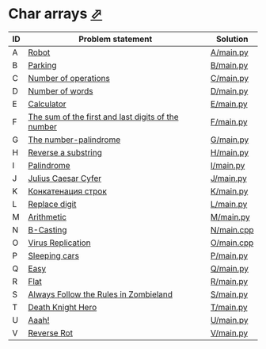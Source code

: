 # Char arrays [⬀](https://www.e-olymp.com/en/contests/9716)



| ID | Problem statement                                                                              | Solution                 |
|----|------------------------------------------------------------------------------------------------|--------------------------|
| A  | [Robot](https://www.e-olymp.com/en/problems/87)                                                | [A/main.py](A/main.py)   |
| B  | [Parking](https://www.e-olymp.com/en/problems/504)                                             | [B/main.py](B/main.py)   |
| C  | [Number of operations](https://www.e-olymp.com/en/problems/901)                                | [C/main.py](C/main.py)   |
| D  | [Number of words](https://www.e-olymp.com/en/problems/909)                                     | [D/main.py](D/main.py)   |
| E  | [Calculator](https://www.e-olymp.com/ru/problems/1427)                                         | [E/main.py](E/main.py)   |
| F  | [The sum of the first and last digits of the number](https://www.e-olymp.com/en/problems/1606) | [F/main.py](F/main.py)   |
| G  | [The number-palindrome](https://www.e-olymp.com/en/problems/1608)                              | [G/main.py](G/main.py)   |
| H  | [Reverse a substring](https://www.e-olymp.com/en/problems/1611)                                | [H/main.py](H/main.py)   |
| I  | [Palindrome](https://www.e-olymp.com/en/problems/2162)                                         | [I/main.py](I/main.py)   |
| J  | [Julius Caesar Cyfer](https://www.e-olymp.com/en/problems/2164)                                | [J/main.py](J/main.py)   |
| K  | [Конкатенация строк](https://www.e-olymp.com/en/problems/2496)                                 | [K/main.py](K/main.py)   |
| L  | [Replace digit](https://www.e-olymp.com/en/problems/2611)                                      | [L/main.py](L/main.py)   |
| M  | [Arithmetic](https://www.e-olymp.com/en/problems/3255)                                         | [M/main.py](M/main.py)   |
| N  | [B-Casting](https://www.e-olymp.com/en/problems/5124)                                          | [N/main.cpp](N/main.cpp) |
| O  | [Virus Replication](https://www.e-olymp.com/en/problems/6253)                                  | [O/main.cpp](O/main.cpp) |
| P  | [Sleeping cars](https://www.e-olymp.com/en/problems/7326)                                      | [P/main.py](P/main.py)   |
| Q  | [Easy](https://www.e-olymp.com/en/problems/7440)                                               | [Q/main.py](Q/main.py)   |
| R  | [Flat](https://www.e-olymp.com/en/problems/2375)                                               | [R/main.py](R/main.py)   |
| S  | [Always Follow the Rules in Zombieland](https://www.e-olymp.com/en/problems/3364)              | [S/main.py](S/main.py)   |
| T  | [Death Knight Hero](https://www.e-olymp.com/en/problems/6022)                                  | [T/main.py](T/main.py)   |
| U  | [Aaah!](https://www.e-olymp.com/en/problems/6827)                                              | [U/main.py](U/main.py)   |
| V  | [Reverse Rot](https://www.e-olymp.com/en/problems/7735)                                        | [V/main.py](V/main.py)   |


